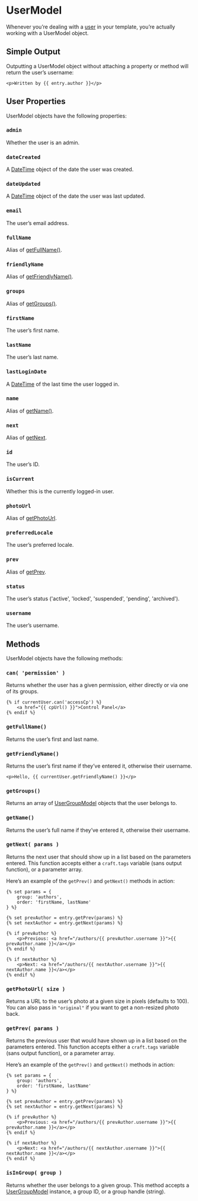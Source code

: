 # UserModel

Whenever you’re dealing with a [user](../users.md) in your template, you’re actually working with a UserModel object.

## Simple Output

Outputting a UserModel object without attaching a property or method will return the user’s username:

```twig
<p>Written by {{ entry.author }}</p>
```

## User Properties

UserModel objects have the following properties:

### `admin`

Whether the user is an admin.

### `dateCreated`

A [DateTime](datetime.md) object of the date the user was created.

### `dateUpdated`

A [DateTime](datetime.md) object of the date the user was last updated.

### `email`

The user’s email address.

### `fullName`

Alias of [getFullName()](#getfullname).

### `friendlyName`

Alias of [getFriendlyName()](#getfriendlyname).

### `groups`

Alias of [getGroups()](#getgroups).

### `firstName`

The user’s first name.

### `lastName`

The user’s last name.

### `lastLoginDate`

A [DateTime](datetime.md) of the last time the user logged in.

### `name`

Alias of [getName()](#getname).

### `next`

Alias of [getNext](#getnext).

### `id`

The user’s ID.

### `isCurrent`

Whether this is the currently logged-in user.

### `photoUrl`

Alias of [getPhotoUrl](#getphotourl).

### `preferredLocale`

The user’s preferred locale.

### `prev`

Alias of [getPrev](#getprev).

### `status`

The user’s status ('active', 'locked', 'suspended', 'pending', 'archived').

### `username`

The user’s username.


## Methods

UserModel objects have the following methods:

### `can( 'permission' )`

Returns whether the user has a given permission, either directly or via one of its groups.

```twig
{% if currentUser.can('accessCp') %}
    <a href="{{ cpUrl() }}">Control Panel</a>
{% endif %}
```

### `getFullName()`

Returns the user’s first and last name.

### `getFriendlyName()`

Returns the user’s first name if they’ve entered it, otherwise their username.

```twig
<p>Hello, {{ currentUser.getFriendlyName() }}</p>
```

### `getGroups()`

Returns an array of [UserGroupModel](usergroupmodel.md) objects that the user belongs to.

### `getName()`

Returns the user’s full name if they’ve entered it, otherwise their username.

### `getNext( params )`

Returns the next user that should show up in a list based on the parameters entered. This function accepts either a `craft.tags` variable (sans output function), or a parameter array.

Here’s an example of the `getPrev()` and `getNext()` methods in action:

```twig
{% set params = {
    group: 'authors',
    order: 'firstName, lastName'
} %}

{% set prevAuthor = entry.getPrev(params) %}
{% set nextAuthor = entry.getNext(params) %}

{% if prevAuthor %}
    <p>Previous: <a href="/authors/{{ prevAuthor.username }}">{{ prevAuthor.name }}</a></p>
{% endif %}

{% if nextAuthor %}
    <p>Next: <a href="/authors/{{ nextAuthor.username }}">{{ nextAuthor.name }}</a></p>
{% endif %}
```

### `getPhotoUrl( size )`

Returns a URL to the user’s photo at a given size in pixels (defaults to 100). You can also pass in `"original"` if you want to get a non-resized photo back.

### `getPrev( params )`

Returns the previous user that would have shown up in a list based on the parameters entered. This function accepts either a `craft.tags` variable (sans output function), or a parameter array.

Here’s an example of the `getPrev()` and `getNext()` methods in action:

```twig
{% set params = {
    group: 'authors',
    order: 'firstName, lastName'
} %}

{% set prevAuthor = entry.getPrev(params) %}
{% set nextAuthor = entry.getNext(params) %}

{% if prevAuthor %}
    <p>Previous: <a href="/authors/{{ prevAuthor.username }}">{{ prevAuthor.name }}</a></p>
{% endif %}

{% if nextAuthor %}
    <p>Next: <a href="/authors/{{ nextAuthor.username }}">{{ nextAuthor.name }}</a></p>
{% endif %}
```

### `isInGroup( group )`

Returns whether the user belongs to a given group. This method accepts a [UserGroupModel](usergroupmodel.md) instance, a group ID, or a group handle (string).
